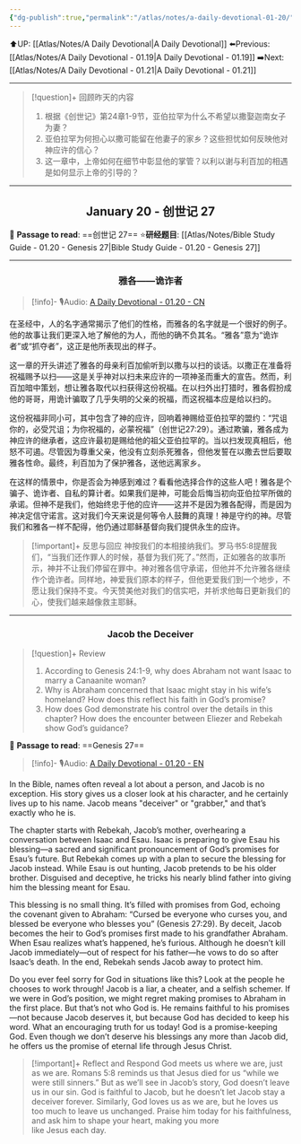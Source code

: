 ```yaml
---
{"dg-publish":true,"permalink":"/atlas/notes/a-daily-devotional-01-20/"}
---
```


 ⬆️UP: [[Atlas/Notes/A Daily Devotional\|A Daily Devotional]]
⬅️Previous: [[Atlas/Notes/A Daily Devotional - 01.19\|A Daily Devotional - 01.19]]
➡️Next: [[Atlas/Notes/A Daily Devotional - 01.21\|A Daily Devotional - 01.21]]

---

> [!question]+ 回顾昨天的内容
> 1. 根据《创世记》第24章1-9节，亚伯拉罕为什么不希望以撒娶迦南女子为妻？  
> 2. 亚伯拉罕为何担心以撒可能留在他妻子的家乡？这些担忧如何反映他对神应许的信心？  
> 3. 这一章中，上帝如何在细节中彰显他的掌管？以利以谢与利百加的相遇是如何显示上帝的引导的？  


---
## <center>January 20 - 创世记 27</center>

📖 **Passage to read**: ==创世记 27==
⭐**研经题目**: [[Atlas/Notes/Bible Study Guide - 01.20 - Genesis 27\|Bible Study Guide - 01.20 - Genesis 27]]

---
### <center>雅各——诡诈者  </center>

> [!info]- 🎙️Audio: [A Daily Devotional - 01.20 - CN]()

在圣经中，人的名字通常揭示了他们的性格，而雅各的名字就是一个很好的例子。他的故事让我们更深入地了解他的为人，而他的确不负其名。“雅各”意为“诡诈者”或“抓夺者”，这正是他所表现出的样子。  

这一章的开头讲述了雅各的母亲利百加偷听到以撒与以扫的谈话。以撒正在准备将祝福赐予以扫——这是关乎神对以扫未来应许的一项神圣而重大的宣告。然而，利百加暗中策划，想让雅各取代以扫获得这份祝福。在以扫外出打猎时，雅各假扮成他的哥哥，用诡计骗取了几乎失明的父亲的祝福，而这祝福本应是给以扫的。  

这份祝福非同小可，其中包含了神的应许，回响着神赐给亚伯拉罕的盟约：“咒诅你的，必受咒诅；为你祝福的，必蒙祝福”（创世记27:29）。通过欺骗，雅各成为神应许的继承者，这应许最初是赐给他的祖父亚伯拉罕的。当以扫发现真相后，他怒不可遏。尽管因为尊重父亲，他没有立刻杀死雅各，但他发誓在以撒去世后要取雅各性命。最终，利百加为了保护雅各，送他远离家乡。  

在这样的情景中，你是否会为神感到难过？看看他选择合作的这些人吧！雅各是个骗子、诡诈者、自私的算计者。如果我们是神，可能会后悔当初向亚伯拉罕所做的承诺。但神不是我们，他始终忠于他的应许——这并不是因为雅各配得，而是因为神决定信守诺言。这对我们今天来说是何等令人鼓舞的真理！神是守约的神。尽管我们和雅各一样不配得，他仍通过耶稣基督向我们提供永生的应许。  

> [!important]+ 反思与回应
神按我们的本相接纳我们。罗马书5:8提醒我们，“当我们还作罪人的时候，基督为我们死了。”然而，正如雅各的故事所示，神并不让我们停留在罪中。神对雅各信守承诺，但他并不允许雅各继续作个诡诈者。同样地，神爱我们原本的样子，但他更爱我们到一个地步，不愿让我们保持不变。今天赞美他对我们的信实吧，并祈求他每日更新我们的心，使我们越来越像救主耶稣。



---
### <center>Jacob the Deceiver</center>

> [!question]+ Review
> 1. According to Genesis 24:1-9, why does Abraham not want Isaac to marry a Canaanite woman?  
> 2. Why is Abraham concerned that Isaac might stay in his wife’s homeland? How does this reflect his faith in God’s promise?  
> 3. How does God demonstrate his control over the details in this chapter? How does the encounter between Eliezer and Rebekah show God’s guidance?

📖 **Passage to read**: ==Genesis 27==

> [!info]- 🎙️Audio: [A Daily Devotional - 01.20 - EN]()

In the Bible, names often reveal a lot about a person, and Jacob is no exception. His story gives us a closer look at his character, and he certainly lives up to his name. Jacob means "deceiver" or "grabber," and that’s exactly who he is.  

The chapter starts with Rebekah, Jacob’s mother, overhearing a conversation between Isaac and Esau. Isaac is preparing to give Esau his blessing—a sacred and significant pronouncement of God’s promises for Esau’s future. But Rebekah comes up with a plan to secure the blessing for Jacob instead. While Esau is out hunting, Jacob pretends to be his older brother. Disguised and deceptive, he tricks his nearly blind father into giving him the blessing meant for Esau.  

This blessing is no small thing. It’s filled with promises from God, echoing the covenant given to Abraham: “Cursed be everyone who curses you, and blessed be everyone who blesses you” (Genesis 27:29). By deceit, Jacob becomes the heir to God’s promises first made to his grandfather Abraham. When Esau realizes what’s happened, he’s furious. Although he doesn’t kill Jacob immediately—out of respect for his father—he vows to do so after Isaac’s death. In the end, Rebekah sends Jacob away to protect him.  

Do you ever feel sorry for God in situations like this? Look at the people he chooses to work through! Jacob is a liar, a cheater, and a selfish schemer. If we were in God’s position, we might regret making promises to Abraham in the first place. But that’s not who God is. He remains faithful to his promises—not because Jacob deserves it, but because God has decided to keep his word. What an encouraging truth for us today! God is a promise-keeping God. Even though we don’t deserve his blessings any more than Jacob did, he offers us the promise of eternal life through Jesus Christ.  

> [!important]+ Reflect and Respond
God meets us where we are, just as we are. Romans 5:8 reminds us that Jesus died for us “while we were still sinners.” But as we’ll see in Jacob’s story, God doesn’t leave us in our sin. God is faithful to Jacob, but he doesn’t let Jacob stay a deceiver forever. Similarly, God loves us as we are, but he loves us too much to leave us unchanged. Praise him today for his faithfulness, and ask him to shape your heart, making you more like Jesus each day.





